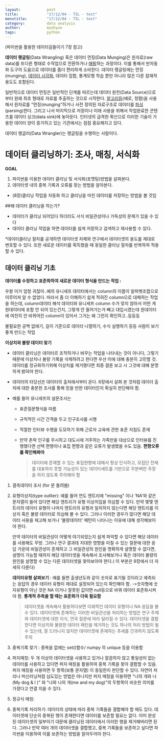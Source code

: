 ```yaml
---
layout:            post
title:             "17/12/04 - TIL - test"
menutitle:         "17/12/04 - TIL - test"
category:          data analysis
author:            myohyun
tags:              python
---
```


(파이썬을 활용한 데이터길들이기 7장 참고)

**데이터 랭글링**(Data Wrangling) 혹은 데이터 먼징(Data Munging)은 원자료(raw data)를 또다른 형태로 수작업으로 전환하거나 [매핑](https://ko.wikipedia.org/wiki/%EC%82%AC%EC%83%81_(%EC%BB%B4%ED%93%A8%ED%8C%85))하는 과정이다. 이를 통해서 반자동화 도구의 도움으로 데이터를 좀더 편리하게 소비한다. 데이터 랭글링에는 먼징(munging), [데이터 시각화](https://ko.wikipedia.org/wiki/%EB%8D%B0%EC%9D%B4%ED%84%B0_%EC%8B%9C%EA%B0%81%ED%99%94), 데이터 집합, 통계모형 학습 뿐만 아니라 많은 다른 잠재적 용도도 포함된다.

일반적으로 데이터 먼징은 일반적인 단계를 따르는데 데이터 원천(Data Source)으로부터 원래 최초 형태로 자료를 추출하는 것으로 시작한다. [알고리듬](https://ko.wikipedia.org/wiki/%EC%95%8C%EA%B3%A0%EB%A6%AC%EB%93%AC)(예로, 정렬)을 사용해서 원자료를 "먼징(munging"하거나 사전 정의된 자료구조로 데이터를 [파싱](https://ko.wikipedia.org/wiki/%EA%B5%AC%EB%AC%B8_%EB%B6%84%EC%84%9D)(parsing)한다. 그리고 나서 마지막으로 저장이나 미래 사용을 위해서 작업완료한 콘텐츠를 데이터 싱크(data sink)에 놓아둔다. 인터넷의 급격한 확산으로 이러한 기술이 가용한 데이터 양이 증가하고 있는 기관에서는 점점 중요해지고 있다.

데이터 랭글러(Data Wrangler)는 랭글링을 수행하는 사람이다.

# 데이터 클리닝하기: 조사, 매칭, 서식화

**GOAL** 

1. 파이썬을 이용한 데이터 클리닝 및 서식화(포맷팅)방법을 살펴본다.
2. 데이터셋 내의 중복 기록과 오류를 찾는 방법을 알아본다.
* (8장)클리닝 작업을 자동화 하고 클리닝을 마친 데이터를 저장하는 방법을 볼 것임

##왜 데이터 클리닝을 하는가? 

- 데이터가 클리닝 되어있다 하더라도 서식 비일관성이나 가독성의 문제가 있을 수 있다
- 데이터 클리닝 작업을 하면 데이터를 쉽게 저장하고 검색하고 재사용할 수 있다.

*데이터클리닝 절차를 공개하면 데이터셋 자체와 연구에서 데이터셋의 용도를 제대로 변호할 수 있다. 또한 새로운 데이터를 획득했을 때 동일한 클리닝 절차를 반복하여 적용할 수 있다.

## 데이터 클리닝 기초

**데이터를 수정하고 표준화하여 새로운 데이터 형식을 만드는 작업 :** 

우왕 이거 엄청 귀찮아..예의 유니세프 데이터에서는 column의 이름이 알파벳조합으로 이루어져 알 수 없었다. 따라서 좀 더 이해하기 쉽게 적혀진 column으로 대체하는 작업을 하는데, column데이터 해석 데이터와 유니세프  column 수가 맞지 않아서 어떤 게 원데이터에 포함 안 되어 있는건지, 그렇게 안 들어가는거 빼고 대입시켰는데 원데이터에 여전히 안 바뀌어진 column이 있어서 그거는 왜 그런지 확인하고..등등등 

불필요한 공백 없애기, 길이 기준으로 데이터 나열하기, 수식 실행하기 등등 사람이 보기 좋게 만드는 작업

**이상치와 불량 데이터 찾기**

- 데이터 클리닝은 데이터르 조작하거나 바꾸는 작업을 나타내는 것이 아니다, 그렇기 때문에 이상치나 불량 기록을 삭제하려고 한다면 우선 이에 대해 충분히 고민할 것. 데이터를 정규화하기위해 이상치를 제거했다면 최종 결론 보고 시 그것에 대해 분명하게 밝혀야 한다.

- 데이터의 타당선은 데이터의 출처에서부터 온다. 6장에서 살펴 본 것처럼 데이터 출처에 대한 충분한 조사를 통해 믿을 만한 데이터인지 확실히 판단해야 함. 

- 예를 들어 유니세프의 설문조사는 

  - 표준질문형식을 따름

  - 규칙적인 시간 간격을 두고 인구조사를 시행

  - 적절한 인터뷰 수행을 도모하기 위해 근로자 교육에 관한 표준 지침도 존재

  - 만약 촌락 인구를 무시하고 대도시에 거주하는 가족만을 대상으로 인터뷰를 진행했다면 선택 편향이나 표집 편향과 같은 오류가 발생했을 수도 있음. **편향오류를 확인해봐야**

    > 데이터에 존재할 수 있는 표집현향에 대해서 항상 인식하고, 모집단 전체를 대표하지 못할 가능성이 있는 데이터세트를 기반으로 무분벼란 주장을 하지 않도록 주의해야 함

1. 결측데이터 조사 (for  문 돌려봄)

2. 유형이상치(type outlier): 예를 들어 연도 엔트리에 "missing" 이나 'NA'와 같은 문자열이 들어 있다면 해당 엔트리가 유형 이상치임을 의심할 수 있다. 만약 몇몇 엔트리의 데이터 유형이 나머지 엔트리의 유형과 일치하지 않는다면 해당 엔트리를 이상치 혹은 불량 데이터로 의심해 볼 수 있다. 그러나 이러한 경우가 많다면 해당 데이터 사용을 재고해 보거나 '불량데이터' 패턴이 나타나는 이유에 대해 생각해보아야 한다.

   만약 데이터의 비일관성이 어떻게 야기되었는지 쉽게 파악할 수 있다면 해당 데이터를 사용해도 무방. 그러나 연구 결과데 지대한 영향을 미칠 수 있는 질문에 대한 응답 가운데 비일관성이 존재하고 그 비일관성의 원인을 명확하게 설명할 수 없다면, 설명이 가능할 때까지 해당 데이터셋을 계속해서 조사해보거나 혹은 데이터 불량의원인을 설명할 수 있는 다른 데이터셋을 찾아보아야 한다.( 이 부분은 9장에서 더 자세히 다룬다)

   **데이터유형 살펴보기** : 예를 들면 출생년도와 같이 숫자로 표기될 것이라고 예측되는 응답의 경우 데이터 유형이 제대로 설정되어 있는지 확인해야 함. ->숫자형에 숫자유형이 아닌 것은 NA 이거나 잘못된 값이면 null등으로 바꿔 데이터 표준화시켜야 함. **통계적 추측을 할 때는 표준화가 더욱 필요함**

   > 데이터셋을 계속해서 활용하다보면 이례적인 데이터 유형이나 NA 응답을 볼 수 있다. 데이터셋에 존재하는 이러한 비일관선을 처리하는 방법은 연구 주제와 데이터셋에 대한 지식, 연국 질문에 따라 달라질 수 있다. 데이터셋을 결합한다면 이상치와 불량한 데이터 패턴을 제거하는 것도 하나의 처리 방법이 될 수 있는데, 잘 드러나지 않지만 데이터셋에 존재하는 추세를 간과하지 않도록 주의

3. 중복기록 찾기 : 중복을 없애는 set()함수/ numpy 의 unique  등을 이용함

4. 퍼지매칭: 두 개 이상의 데이터셋을 사용하고 있거나 깔끔하지 않고 통일성이 없는 데이터를 사용하고 있다면 퍼지 매칭을 활용하여 중복 기록을 찾아 결함할 수 있음.퍼지 매칭을 사용하면 두 항목(보통 문자열) 이 동일한지 판단할 수 있다. 자연어 처리나 머신러닝처럼 심도있는 방법은 아니지만 퍼지 매칭을 이용하면 "나의 개와 나(My dog & I )" 와 "나와 나의 개(me and my dog)"의 두항목이 비슷한 의미를 가졌다고 연결 지을 수 있다. 

5. 정규식 매칭: 

6. 중복기록 처리하기: 데이터의 상태에 따라 중복 기록들을 결합해야 할 때도 있다. 데이터셋에 단순히 중복된 행이 존재한다면 데이터를 보존할 필요는 없다. 이미 완성된 데이터셋의 일부이기 대문에 클리닝된 데이터에서 이러한 행을 제거해버리면 된다. 그러나 만약 여러 개의 데이터셋을 결합했고, 중복 기록들을 보존하고 싶다면 파이썬을 이용하여 이를 보존하는 방법을 알아두어야 한다.

